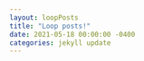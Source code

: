 ```yaml
---
layout: loopPosts
title: "Loop posts!"
date: 2021-05-18 00:00:00 -0400
categories: jekyll update
---
```

